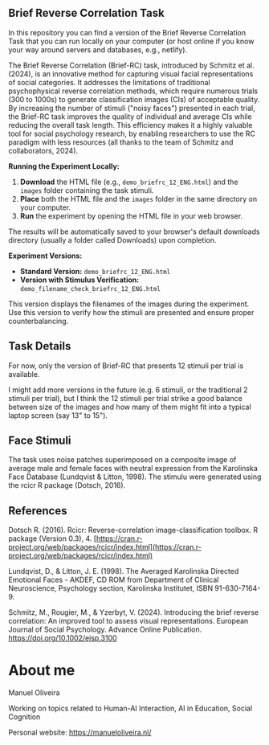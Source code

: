 ## Brief Reverse Correlation Task

In this repository you can find a version of the Brief Reverse Correlation Task that you can run locally on your computer (or host online if you know your way around servers and databases, e.g., netlify).

The Brief Reverse Correlation (Brief-RC) task, introduced by Schmitz et al. (2024), is an innovative method for capturing visual facial representations of social categories. It addresses the limitations of traditional psychophysical reverse correlation methods, which require numerous trials (300 to 1000s) to generate classification images (CIs) of acceptable quality. By increasing the number of stimuli ("noisy faces") presented in each trial, the Brief-RC task improves the quality of individual and average CIs while reducing the overall task length. This efficiency makes it a highly valuable tool for social psychology research, by enabling researchers to use the RC paradigm with less resources (all thanks to the team of Schmitz and collaborators, 2024).


**Running the Experiment Locally:**

1. **Download** the HTML file (e.g., `demo_briefrc_12_ENG.html`) and the `images` folder containing the task stimuli.
2. **Place** both the HTML file and the `images` folder in the same directory on your computer.
3. **Run** the experiment by opening the HTML file in your web browser.

The results will be automatically saved to your browser's default downloads directory (usually a folder called Downloads) upon completion.

**Experiment Versions:**

*   **Standard Version:** `demo_briefrc_12_ENG.html`
*   **Version with Stimulus Verification:** `demo_filename_check_briefrc_12_ENG.html`

This version displays the filenames of the images during the experiment. Use this version to verify how the stimuli are presented and ensure proper counterbalancing.

## Task Details

For now, only the version of Brief-RC that presents 12 stimuli per trial is available.

I might add more versions in the future (e.g. 6 stimuli, or the traditional 2 stimuli per trial), but I think the 12 stimuli per trial strike a good balance between size of the images and how many of them might fit into a typical laptop screen (say 13" to 15"). 

## Face Stimuli

The task uses noise patches superimposed on a composite image of average male and female faces with neutral expression from the Karolinska Face Database (Lundqvist & Litton, 1998). The stimulu were generated using the rcicr R package (Dotsch, 2016).

## References

Dotsch R. (2016). Rcicr: Reverse-correlation image-classification toolbox. R package (Version 0.3), 4. [https://cran.r-project.org/web/packages/rcicr/index.html](https://cran.r-project.org/web/packages/rcicr/index.html)

Lundqvist, D., & Litton, J. E. (1998). The Averaged Karolinska Directed Emotional Faces - AKDEF, CD ROM from Department of Clinical Neuroscience, Psychology section, Karolinska Institutet, ISBN 91-630-7164-9.

Schmitz, M., Rougier, M., & Yzerbyt, V. (2024). Introducing the brief reverse correlation: An improved tool to assess visual representations. European Journal of Social Psychology. Advance Online Publication. https://doi.org/10.1002/ejsp.3100 


# About me

Manuel Oliveira

Working on topics related to Human-AI Interaction, AI in Education, Social Cognition

Personal website: <https://manueloliveira.nl/>
